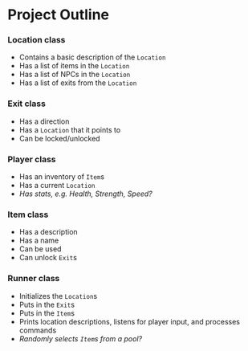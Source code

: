 # Project Outline

### Location class
  - Contains a basic description of the `Location`
  - Has a list of items in the `Location`
  - Has a list of NPCs in the `Location`
  - Has a list of exits from the `Location`

### Exit class
  - Has a direction
  - Has a `Location` that it points to
  - Can be locked/unlocked

### Player class
  - Has an inventory of `Item`s
  - Has a current `Location`
  - *Has stats, e.g. Health, Strength, Speed?*

### Item class
  - Has a description
  - Has a name
  - Can be used
  - Can unlock `Exit`s

### Runner class
  - Initializes the `Location`s
  - Puts in the `Exit`s
  - Puts in the `Item`s
  - Prints location descriptions, listens for player input, and processes commands
  - *Randomly selects `Item`s from a pool?*
